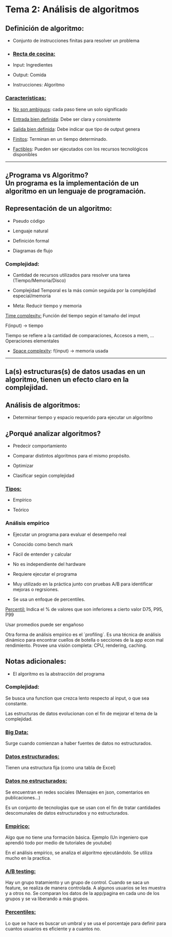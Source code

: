 # Tema 2: Análisis de algoritmos

## Definición de algoritmo:

- Conjunto de instrucciones finitas para resolver un problema

- ### <u> Recta de cocina:</u>

- Input: Ingredientes

- Output: Comida

- Instrucciones: Algoritmo

### <u>Características:</u>

- <u>No son ambiguos</u>: cada paso tiene un solo significado

- <u>Entrada bien definida</u>: Debe ser clara y consistente

- <u>Salida bien definida</u>: Debe indicar que tipo de output genera

- <u>Finitos</u>: Terminan en un tiempo determinado.

- <u>Factibles</u>: Pueden ser ejecutados con los recursos tecnológicos
disponibles


----------------------------------------------------------------------
¿Programa vs Algoritmo?   
Un programa es la implementación de un algoritmo en un lenguaje de
programación.
-----------------------------------------------------------------------

## Representación de un algoritmo:

- Pseudo código

- Lenguaje natural

- Definición formal

- Diagramas de flujo

 ### Complejidad:

- Cantidad de recursos utilizados para resolver una tarea
  (Tiempo/Memoria/Disco)

- Complejidad Temporal es la más común seguida por la complejidad
  especial/memoria

- Meta: Reducir tiempo y memoria

<u>Time complexity:</u> Función del tiempo según el tamaño del imput

F(input) -\> tiempo

Tiempo se refiere a la cantidad de comparaciones, Accesos a mem,
…Operaciones elementales

- <u>Space complexity</u>: f(input) -\> memoria usada
------------------------------------------------------------------------
La(s) estructuras(s) de datos usadas en un algoritmo, tienen un efecto
claro en la complejidad.
-----------------------------------------------------------------------

## Análisis de algoritmos:

- Determinar tiempo y espacio requerido para ejecutar un algoritmo

## ¿Porqué analizar algoritmos?

- Predecir comportamiento

- Comparar distintos algoritmos para el mismo propósito.

- Optimizar

- Clasificar según complejidad

### <u>Tipos:</u>

- Empírico

- Teórico

### Análisis empírico

- Ejecutar un programa para evaluar el desempeño real

- Conocido como bench mark

- Fácil de entender y calcular

- No es independiente del hardware

- Requiere ejecutar el programa

- Muy utilizado en la práctica junto con pruebas A/B para identificar
  mejoras o regrsiones.

- Se usa un enfoque de percentiles.

<u>Percentil:</u> Indica el % de valores que son inferiores a cierto valor D75,
P95, P99

Usar promedios puede ser engañoso

Otra forma de análisis empírico es el ´profiling´. Es una técnica de
análisis dinámico para encontrar cuellos de botella o secciones de la
app econ mal rendimiento. Provee una visión completa: CPU, rendering,
caching.

## Notas adicionales:

- El algoritmo es la abstracción del programa

### Complejidad:

Se busca una function que crezca lento respecto al input, o que sea
constante.

Las estructuras de datos evolucionan con el fin de mejorar el tema de la
complejidad.

### <u>Big Data:</u> 
Surge cuando comienzan a haber fuentes de datos no
estructurados.

### <u>Datos estructurados:</u>
 Tienen una estructura fija (como una tabla de
Excel)

### <u>Datos no estructurados:</u> 
Se encuentran en redes sociales (Mensajes en
json, comentarios en publicaciones…)

Es un conjunto de tecnologías que se usan con el fin de tratar
cantidades descomunales de datos estructurados y no estructurados.

### <u>Empírico:</u>
 Algo que no tiene una formación básica. Ejemplo (Un ingeniero
que aprendió todo por medio de tutoriales de youtube)

En el análisis empírico, se analiza el algoritmo ejecutándolo. Se
utiliza mucho en la practica.

### <u>A/B testing:</u>
 Hay un grupo tratamiento y un grupo de control. Cuando se
saca un feature, se realiza de manera controlada. A algunos usuarios se
les muestra y a otros no. Se comparan los datos de la app/pagina en cada
uno de los grupos y se va liberando a más grupos.

### <u>Percentiles:</u>
  Lo que se hace es buscar un umbral y se usa el porcentaje
para definir para cuantos usuarios es eficiente y a cuantos no.
